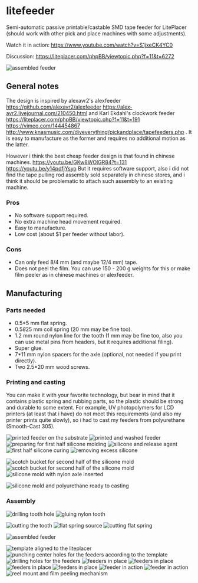# litefeeder

Semi-automatic passive printable/castable SMD tape feeder for LitePlacer (should work with other pick and place machines with some adjustments).

Watch it in action: https://www.youtube.com/watch?v=S1jxeCK4YC0

Discussion: https://liteplacer.com/phpBB/viewtopic.php?f=11&t=6272

![assembled feeder](foto/20191010_142134_result.jpg "assembled feeder")

## General notes

The design is inspired by alexavr2's alexfeeder https://github.com/alexavr2/alexfeeder https://alex-avr2.livejournal.com/210450.html and Karl Ekdahl's clockwork feeder https://liteplacer.com/phpBB/viewtopic.php?f=11&t=191 https://vimeo.com/144454867 http://www.knasmusic.com/diyeverything/pickandplace/tapefeeders.php . It is easy to manufacture as the former and requires no additional motion as the latter.

However i think the best cheap feeder design is that found in chinese machines. https://youtu.be/GKw8WOlGR84?t=131 https://youtu.be/y14pdfjYsyo But it requires software support, also i did not find the tape pulling rod assembly sold separately in chinese stores, and i think it should be problematic to attach such assembly to an existing machine.

### Pros

* No software support required.
* No extra machine head movement required.
* Easy to manufacture.
* Low cost (about $1 per feeder without labor).

### Cons

* Can only feed 8/4 mm (and maybe 12/4 mm) tape.
* Does not peel the film. You can use 150 - 200 g weights for this or make film peeler as in chinese machines or alexfeeder.

## Manufacturing

### Parts needed

* 0.5*5 mm flat spring.
* 0.5*8*25 mm coil spring (20 mm may be fine too).
* 1.2 mm round nylon line for the tooth (1 mm may be fine too, also you can use metal pins from headers, but it requires additional filing).
* Super glue.
* 7*11 mm nylon spacers for the axle (optional, not needed if you print directly).
* Two 2.5*20 mm wood screws.

### Printing and casting

You can make it with your favorite technology, but bear in mind that it contains plastic spring and rubbing parts, so the plastic should be strong and durable to some extent. For example, UV photopolymers for LCD printers (at least that i have) do not meet this requirements (and also my printer prints quite slowly), so i had to cast my feeders from polyurethane (Smooth-Cast 305).

![printed feeder on the substrate](foto/20191008_134800_result.jpg "printed feeder on the substrate")
![printed and washed feeder](foto/20191010_170213_result.jpg "printed and washed feeder")
![preparing for first half silicone molding](foto/20191008_143555_result.jpg "preparing for first half silicone molding")
![silicone and release agent](foto/20191008_143624_result.jpg "silicone and release agent")
![first half silicone curing](foto/20191008_150000_result.jpg "first half silicone curing")
![removing excess silicone](foto/20191009_113055_result.jpg "removing excess silicone")
<!---![](foto/20191009_121346_result.jpg "scotch bucket for second half of the silicone mold")-->
![](foto/20191009_121354_result.jpg "scotch bucket for second half of the silicone mold")
![scotch bucket for second half of the silicone mold](foto/20191009_122915_result.jpg "second half silicone curing")
![silicone mold with nylon axle inserted](foto/20191010_142933_result.jpg "silicone mold with nylon axle inserted")
<!---![](foto/20191010_143008_result.jpg "silicone mold ready to casting")-->
![silicone mold and polyurethane ready to casting](foto/20191010_143254_result.jpg "silicone mold and polyurethane ready to casting")

### Assembly

![drilling tooth hole](foto/20191010_134024_result.jpg "drilling tooth hole")
![gluing nylon tooth](foto/20191010_134341_result.jpg "gluing nylon tooth")
<!---![](foto/20191010_135132_result.jpg "cutting the tooth")-->
![cutting the tooth](foto/20191010_135155_result.jpg "cutting the tooth")
![flat spring source](foto/20191010_135735_result.jpg "flat spring source")
![cutting flat spring](foto/20191010_142010_result.jpg "cutting flat spring")
<!---![](foto/20191010_142122_result.jpg "assembled feeder")-->
![assembled feeder](foto/20191010_142134_result.jpg "assembled feeder")
<!---![](foto/20191010_142910_result.jpg "silicone mold with nylon axle inserted")-->
<!---![](foto/20191010_155337_result.jpg "template aligned to the liteplacer")-->
![template aligned to the liteplacer](foto/20191010_155356_result.jpg "template aligned to the liteplacer")
![punching center holes for the feeders according to the template](foto/20191010_161504_result.jpg "punching center holes for the feeders according to the template")
![drilling holes for the feeders](foto/20191010_162736_result.jpg "drilling holes for the feeders")
![feeders in place](foto/20191010_170919_result.jpg "feeders in place 1")
![feeders in place](foto/20191011_121147_result.jpg "feeders in place 2")
![feeders in place](foto/20191011_121207_result.jpg "feeders in place 3")
![feeders in place](foto/20191011_121257_result.jpg "feeders in place 4")
![feeder in action](foto/20191011_121424_result.jpg "feeder in action 1")
![feeder in action](foto/20191011_121431_result.jpg "feeder in action 2")
![reel mount and film peeling mechanism](foto/20191011_121715_result.jpg "reel mount and film peeling mechanism")
